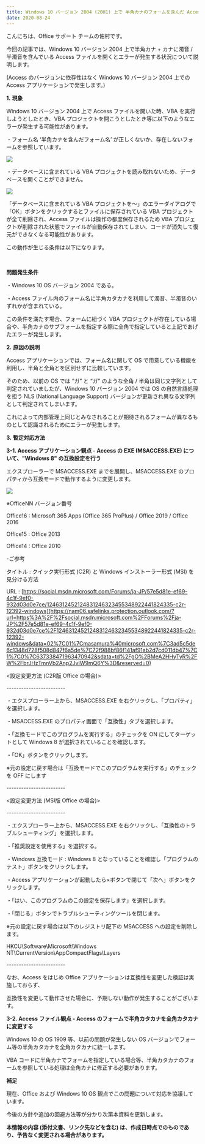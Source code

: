 ```yaml
---
title: Windows 10 バージョン 2004 (20H1) 上で 半角カナのフォームを含んだ Access ファイルでエラーが発生する
date: 2020-08-24
---
```


こんにちは、Office サポート チームの佐村です。

今回の記事では、Windows 10 バージョン 2004 上で半角カナ + カナに濁音 / 半濁音を含んでいる Access ファイルを開くとエラーが発生する状況について説明します。

(Access のバージョンに依存性はなく Windows 10 バージョン 2004 上での Access アプリケーションで発生します。)

**1.** **現象**

Windows 10 バージョン 2004 上で Access ファイルを開いた時、VBA を実行しようとしたとき、VBA プロジェクトを開こうとしたとき等に以下のようなエラーが発生する可能性があります。

・フォーム名 ‘半角カナを含んだフォーム名’ が正しくないか、存在しないフォームを参照しています。

![](image1.png)

・データベースに含まれている VBA プロジェクトを読み取れないため、データベースを開くことができません。

![](image2.png)

「データベースに含まれている VBA プロジェクトを～」のエラーダイアログで「OK」ボタンをクリックするとファイルに保存されている VBA プロジェクトが全て削除され、Access ファイルは操作の都度保存されるため VBA プロジェクトが削除された状態でファイルが自動保存されてしまい、コードが消失して復元ができなくなる可能性があります。

この動作が生じる条件は以下になります。

   

**問題発生条件**

・Windows 10 OS バージョン 2004 である。

・Access ファイル内のフォーム名に半角カタカナを利用して濁音、半濁音のいずれかが含まれている。

この条件を満たす場合、フォームに紐づく VBA プロジェクトが存在している場合や、半角カナのサブフォームを指定する際に全角で指定していると上記であげたエラーが発生します。

**2.** **原因の説明**

Access アプリケーションでは、フォーム名に関して OS で用意している機能を利用し、半角と全角とを区別せずに比較しています。

そのため、以前の OS では “ガ” と “ガ” のような全角 / 半角は同じ文字列として判定されていましたが、Windows 10 バージョン 2004 では OS の自然言語処理を担う NLS (National Language Support) バージョンが更新され異なる文字列として判定されてしまいます。

これによって内部管理上同じとみなされることが期待されるフォームが異なるものとして認識されるためにエラーが発生します。

**3.** **暫定対応方法**

**3-1. Access** **アプリケーション観点 - Access の EXE (MSACCESS.EXE) について、"Windows 8" の互換設定を行う**

エクスプローラーで MSACCESS.EXE までを展開し、MSACCESS.EXE のプロパティから互換モードで動作するように変更します。

![](image3.png)

※OfficeNN バージョン番号

Office16 : Microsoft 365 Apps (Office 365 ProPlus) / Office 2019 / Office 2016

Office15 : Office 2013

Office14 : Office 2010

\-ご参考

タイトル : クイック実行形式 (C2R) と Windows インストーラー形式 (MSI) を見分ける方法

URL : [https://social.msdn.microsoft.com/Forums/ja-JP/57e5d81e-ef69-4c1f-9ef0-932d03d0e7ce/1246312452124831246323455348922441824335-c2r-12392-windows](https://nam06.safelinks.protection.outlook.com/?url=https%3A%2F%2Fsocial.msdn.microsoft.com%2FForums%2Fja-JP%2F57e5d81e-ef69-4c1f-9ef0-932d03d0e7ce%2F1246312452124831246323455348922441824335-c2r-12392-windows&data=02%7C01%7Cmasamura%40microsoft.com%7C3ad5c5de6c1348d728f508d847f6a5de%7C72f988bf86f141af91ab2d7cd011db47%7C1%7C0%7C637338471963470942&sdata=td%2FgO%2BMeA2HHyTyR%2FW%2FbrJHzTmnVb2Anp2JvIW9mQ6Y%3D&reserved=0)

<設定変更方法 (C2R版 Office の場合)>

\------------------------

・エクスプローラー上から、MSACCESS.EXE を右クリックし、「プロパティ」を選択します。

・MSACCESS.EXE のプロパティ画面で「互換性」タブを選択します。

・「互換モードでこのプログラムを実行する」のチェックを ON にしてターゲットとして Windows 8 が選択されていることを確認します。

・「OK」ボタンをクリックします。

※元の設定に戻す場合は「互換モードでこのプログラムを実行する」のチェックを OFF にします

\------------------------

<設定変更方法 (MSI版 Office の場合)>

\------------------------

・エクスプローラー上から、MSACCESS.EXE を右クリックし、「互換性のトラブルシューティング」を選択します。

・「推奨設定を使用する」を選択する。

・Windows 互換モード : Windows 8 となっていることを確認し「プログラムのテスト」ボタンをクリックします。

・Access アプリケーションが起動したら×ボタンで閉じて「次へ」ボタンをクリックします。

・「はい、このプログラムのこの設定を保存します」を選択します。

・「閉じる」ボタンでトラブルシューティングツールを閉じます。

※元の設定に戻す場合は以下のレジストリ配下の MSACCESS への設定を削除します。

HKCU\\Software\\Microsoft\\Windows NT\\CurrentVersion\\AppCompactFlags\\Layers

\------------------------

なお、Access をはじめ Office アプリケーションは互換性を変更した検証は実施しておらず、

互換性を変更して動作させた場合に、予期しない動作が発生することがございます。

**3-2. Access** **ファイル観点 - Access のフォームで半角カタカナを全角カタカナに変更する**

Windows 10 の OS 1909 等、以前の問題が発生しない OS バージョンでフォーム等の半角カタカナを全角カタカナに統一します。

VBA コードに半角カナでフォームを指定している場合等、半角カタカナのフォームを参照している処理は全角カナに修正する必要があります。

**補足**

現在、Office および Windows 10 OS 観点でこの問題について対応を協議しています。

今後の方針や追加の回避方法等が分かり次第本資料を更新します。

**本情報の内容 (添付文書、リンク先などを含む) は、作成日時点でのものであり、予告なく変更される場合があります。**